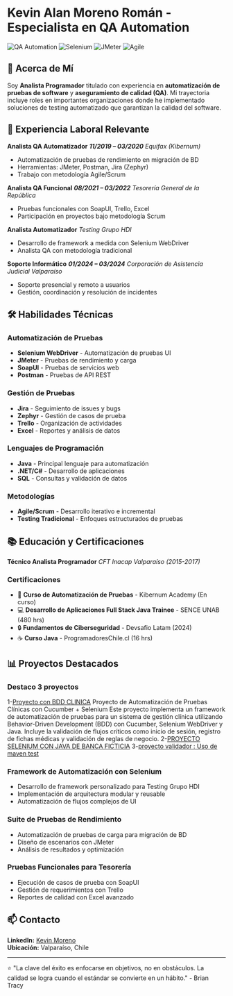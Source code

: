 # Kevin Alan Moreno Román - Especialista en QA Automation

![QA Automation](https://img.shields.io/badge/QA-Automation_Expert-blue)
![Selenium](https://img.shields.io/badge/Selenium-WebDriver-orange)
![JMeter](https://img.shields.io/badge/JMeter-Performance_Testing-red)
![Agile](https://img.shields.io/badge/Agile-Scrum-green)

## 👋 Acerca de Mí

Soy **Analista Programador** titulado con experiencia en **automatización de pruebas de software** y **aseguramiento de calidad (QA)**. Mi trayectoria incluye roles en importantes organizaciones donde he implementado soluciones de testing automatizado que garantizan la calidad del software.

## 💼 Experiencia Laboral Relevante

**Analista QA Automatizador**
**_11/2019 – 03/2020_**
_Equifax (Kibernum)_
- Automatización de pruebas de rendimiento en migración de BD
- Herramientas: JMeter, Postman, Jira (Zephyr)
- Trabajo con metodología Agile/Scrum

**Analista QA Funcional**
**_08/2021 – 03/2022_**
_Tesorería General de la República_
- Pruebas funcionales con SoapUI, Trello, Excel
- Participación en proyectos bajo metodología Scrum

**Analista Automatizador**
_Testing Grupo HDI_
- Desarrollo de framework a medida con Selenium WebDriver
- Analista QA con metodología tradicional

**Soporte Informático**
**_01/2024 – 03/2024_**
_Corporación de Asistencia Judicial Valparaíso_
- Soporte presencial y remoto a usuarios
- Gestión, coordinación y resolución de incidentes

## 🛠️ Habilidades Técnicas

### Automatización de Pruebas
- **Selenium WebDriver** - Automatización de pruebas UI
- **JMeter** - Pruebas de rendimiento y carga
- **SoapUI** - Pruebas de servicios web
- **Postman** - Pruebas de API REST

### Gestión de Pruebas
- **Jira** - Seguimiento de issues y bugs
- **Zephyr** - Gestión de casos de prueba
- **Trello** - Organización de actividades
- **Excel** - Reportes y análisis de datos

### Lenguajes de Programación
- **Java** - Principal lenguaje para automatización
- **.NET/C#** - Desarrollo de aplicaciones
- **SQL** - Consultas y validación de datos

### Metodologías
- **Agile/Scrum** - Desarrollo iterativo e incremental
- **Testing Tradicional** - Enfoques estructurados de pruebas

## 📚 Educación y Certificaciones

**Técnico Analista Programador**
_CFT Inacap Valparaíso (2015-2017)_

### Certificaciones
- 🎯 **Curso de Automatización de Pruebas** - Kibernum Academy (En curso)
- 💻 **Desarrollo de Aplicaciones Full Stack Java Trainee** - SENCE UNAB (480 hrs)
- 🔒 **Fundamentos de Ciberseguridad** - Devsafio Latam (2024)
- ☕ **Curso Java** - ProgramadoresChile.cl (16 hrs)

## 📊 Proyectos Destacados

### Destaco 3 proyectos 
1-[Proyecto con BDD CLINICA](https://github.com/kmra00/clinicabdd) 
Proyecto de Automatización de Pruebas Clínicas con Cucumber + Selenium Este proyecto implementa un framework de automatización de pruebas para un sistema de gestión clínica utilizando Behavior-Driven Development (BDD) con Cucumber, Selenium WebDriver y Java. Incluye la validación de flujos críticos como inicio de sesión, registro de fichas médicas y validación de reglas de negocio.
2-[PROYECTO SELENIUM CON JAVA DE BANCA FICTICIA](https://github.com/kmra00/bancatest)
3-[proyecto validador : Uso de maven test](https://github.com/kmra00/validator-test)

### Framework de Automatización con Selenium
- Desarrollo de framework personalizado para Testing Grupo HDI
- Implementación de arquitectura modular y reusable
- Automatización de flujos complejos de UI

### Suite de Pruebas de Rendimiento
- Automatización de pruebas de carga para migración de BD
- Diseño de escenarios con JMeter
- Análisis de resultados y optimización

### Pruebas Funcionales para Tesorería
- Ejecución de casos de prueba con SoapUI
- Gestión de requerimientos con Trello
- Reportes de calidad con Excel avanzado

## 📫 Contacto

**LinkedIn:** [Kevin Moreno](https://www.linkedin.com/in/kevin-moreno-950660331)  
**Ubicación:** Valparaíso, Chile

---

⭐️ "La clave del éxito es enfocarse en objetivos, no en obstáculos. La calidad se logra cuando el estándar se convierte en un hábito." - Brian Tracy
